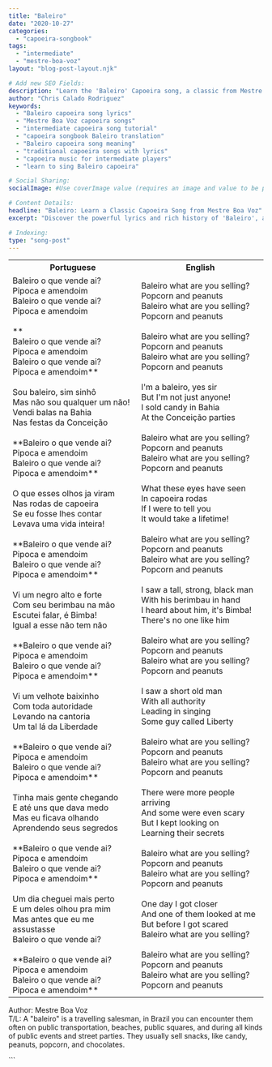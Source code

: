 ```yaml
---
title: "Baleiro"
date: "2020-10-27"
categories:
  - "capoeira-songbook"
tags:
  - "intermediate"
  - "mestre-boa-voz"
layout: "blog-post-layout.njk"

# Add new SEO Fields:
description: "Learn the 'Baleiro' Capoeira song, a classic from Mestre Boa Voz. Explore its history, lyrics, and meaning. Perfect for intermediate capoeiristas!"
author: "Chris Calado Rodriguez"
keywords:
  - "Baleiro capoeira song lyrics"
  - "Mestre Boa Voz capoeira songs"
  - "intermediate capoeira song tutorial"
  - "capoeira songbook Baleiro translation"
  - "Baleiro capoeira song meaning"
  - "traditional capoeira songs with lyrics"
  - "capoeira music for intermediate players"
  - "learn to sing Baleiro capoeira"

# Social Sharing:
socialImage: #Use coverImage value (requires an image and value to be present)

# Content Details:
headline: "Baleiro: Learn a Classic Capoeira Song from Mestre Boa Voz"
excerpt: "Discover the powerful lyrics and rich history of 'Baleiro', a captivating Capoeira song by Mestre Boa Voz, perfect for intermediate level training and rodas."

# Indexing:
type: "song-post"
---
```



<table class="capoeira-table">
    <tr class="header-row">
        <th>Portuguese</th>
        <th>English</th>
    </tr>
    <tr>
        <td>Baleiro o que vende ai? <br>Pipoca e amendoim <br>Baleiro o que vende ai? <br>Pipoca e amendoim <br><br>**<br>Baleiro o que vende ai? <br>Pipoca e amendoim <br>Baleiro o que vende ai? <br>Pipoca e amendoim**<br><br>Sou baleiro, sim sinhô <br>Mas não sou qualquer um não! <br>Vendi balas na Bahia <br>Nas festas da Conceição<br><br>**Baleiro o que vende ai? <br>Pipoca e amendoim <br>Baleiro o que vende ai? <br>Pipoca e amendoim**<br><br>O que esses olhos ja viram <br>Nas rodas de capoeira <br>Se eu fosse lhes contar <br>Levava uma vida inteira!<br><br>**Baleiro o que vende ai? <br>Pipoca e amendoim <br>Baleiro o que vende ai? <br>Pipoca e amendoim**<br><br>Vi um negro alto e forte <br>Com seu berimbau na mão <br>Escutei falar, é Bimba! <br>Igual a esse não tem não<br><br>**Baleiro o que vende ai? <br>Pipoca e amendoim <br>Baleiro o que vende ai? <br>Pipoca e amendoim**<br><br>Vi um velhote baixinho <br>Com toda autoridade <br>Levando na cantoria <br>Um tal lá da Liberdade<br><br>**Baleiro o que vende ai? <br>Pipoca e amendoim <br>Baleiro o que vende ai? <br>Pipoca e amendoim**<br><br>Tinha mais gente chegando <br>E até uns que dava medo <br>Mas eu ficava olhando <br>Aprendendo seus segredos<br><br>**Baleiro o que vende ai? <br>Pipoca e amendoim <br>Baleiro o que vende ai? <br>Pipoca e amendoim**<br><br>Um dia cheguei mais perto <br>E um deles olhou pra mim <br>Mas antes que eu me assustasse <br>Baleiro o que vende ai?<br><br>**Baleiro o que vende ai? <br>Pipoca e amendoim <br>Baleiro o que vende ai? <br>Pipoca e amendoim**</td>
        <td>Baleiro what are you selling? <br>Popcorn and peanuts <br>Baleiro what are you selling? <br>Popcorn and peanuts <br><br>Baleiro what are you selling? <br>Popcorn and peanuts <br>Baleiro what are you selling? <br>Popcorn and peanuts <br><br>I'm a baleiro, yes sir <br>But I'm not just anyone! <br>I sold candy in Bahia <br>At the Conceição parties <br><br>Baleiro what are you selling? <br>Popcorn and peanuts <br>Baleiro what are you selling? <br>Popcorn and peanuts <br><br>What these eyes have seen <br>In capoeira rodas <br>If I were to tell you <br>It would take a lifetime! <br><br>Baleiro what are you selling? <br>Popcorn and peanuts <br>Baleiro what are you selling? <br>Popcorn and peanuts <br><br>I saw a tall, strong, black man <br>With his berimbau in hand <br>I heard about him, it's Bimba! <br>There's no one like him <br><br>Baleiro what are you selling? <br>Popcorn and peanuts <br>Baleiro what are you selling? <br>Popcorn and peanuts <br><br>I saw a short old man <br>With all authority <br>Leading in singing <br>Some guy called Liberty <br><br>Baleiro what are you selling? <br>Popcorn and peanuts <br>Baleiro what are you selling? <br>Popcorn and peanuts <br><br>There were more people arriving <br>And some were even scary <br>But I kept looking on <br>Learning their secrets <br><br>Baleiro what are you selling? <br>Popcorn and peanuts <br>Baleiro what are you selling? <br>Popcorn and peanuts <br><br>One day I got closer <br>And one of them looked at me <br>But before I got scared <br>Baleiro what are you selling? <br><br>Baleiro what are you selling? <br>Popcorn and peanuts <br>Baleiro what are you selling? <br>Popcorn and peanuts</td>
    </tr>
</table>
<figcaption>

Author: Mestre Boa Voz  <br>
T/L: A "baleiro" is a travelling salesman, in Brazil you can encounter them often on public transportation, beaches, public squares, and during all kinds of public events and street parties. They usually sell snacks, like candy, peanuts, popcorn, and chocolates.

</figcaption>
```